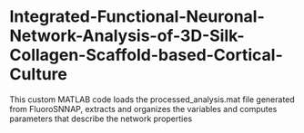# Integrated-Functional-Neuronal-Network-Analysis-of-3D-Silk-Collagen-Scaffold-based-Cortical-Culture
This custom MATLAB code loads the processed_analysis.mat file generated from FluoroSNNAP, extracts and organizes the variables and computes parameters that describe the network properties 
